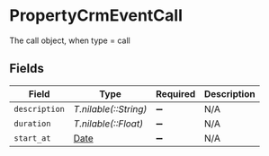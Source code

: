 # PropertyCrmEventCall

The call object, when type = call


## Fields

| Field                                                                | Type                                                                 | Required                                                             | Description                                                          |
| -------------------------------------------------------------------- | -------------------------------------------------------------------- | -------------------------------------------------------------------- | -------------------------------------------------------------------- |
| `description`                                                        | *T.nilable(::String)*                                                | :heavy_minus_sign:                                                   | N/A                                                                  |
| `duration`                                                           | *T.nilable(::Float)*                                                 | :heavy_minus_sign:                                                   | N/A                                                                  |
| `start_at`                                                           | [Date](https://ruby-doc.org/stdlib-2.6.1/libdoc/date/rdoc/Date.html) | :heavy_minus_sign:                                                   | N/A                                                                  |